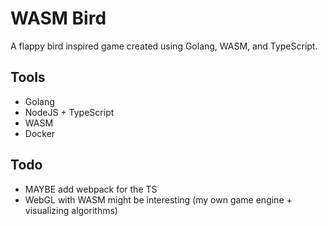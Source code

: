 # WASM Bird

A flappy bird inspired game created using Golang, WASM, and TypeScript.

## Tools

-   Golang
-   NodeJS + TypeScript
-   WASM
-   Docker

## Todo

-   MAYBE add webpack for the TS
- WebGL with WASM might be interesting (my own game engine + visualizing algorithms)
